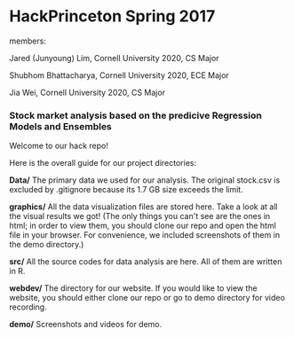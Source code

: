 # HackPrinceton Spring 2017

members:

Jared (Junyoung) Lim, Cornell University 2020, CS Major

Shubhom Bhattacharya, Cornell University 2020, ECE Major

Jia Wei, Cornell University 2020, CS Major

### Stock market analysis based on the predicive Regression Models and Ensembles

Welcome to our hack repo!

Here is the overall guide for our project directories:

**Data/** The primary data we used for our analysis. The original stock.csv is excluded by .gitignore because its 1.7 GB size exceeds the limit.

**graphics/** All the data visualization files are stored here. Take a look at all the visual results we got! (The only things you can't see are the ones in html; in order to view them, you should clone our repo and open the html file in your browser. For convenience, we included screenshots of them in the demo directory.)

**src/** All the source codes for data analysis are here. All of them are written in R.

**webdev/** The directory for our website. If you would like to view the website, you should either clone our repo or go to demo directory for video recording.

**demo/** Screenshots and videos for demo.

